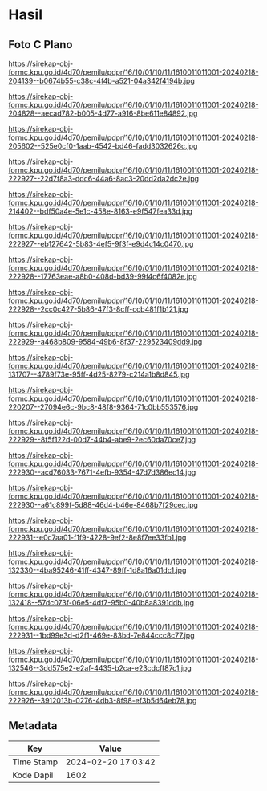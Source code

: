 # Hasil

## Foto C Plano

https://sirekap-obj-formc.kpu.go.id/4d70/pemilu/pdpr/16/10/01/10/11/1610011011001-20240218-204139--b0674b55-c38c-4f4b-a521-04a342f4194b.jpg

https://sirekap-obj-formc.kpu.go.id/4d70/pemilu/pdpr/16/10/01/10/11/1610011011001-20240218-204828--aecad782-b005-4d77-a916-8be611e84892.jpg

https://sirekap-obj-formc.kpu.go.id/4d70/pemilu/pdpr/16/10/01/10/11/1610011011001-20240218-205602--525e0cf0-1aab-4542-bd46-fadd3032626c.jpg

https://sirekap-obj-formc.kpu.go.id/4d70/pemilu/pdpr/16/10/01/10/11/1610011011001-20240218-222927--22d7f8a3-ddc6-44a6-8ac3-20dd2da2dc2e.jpg

https://sirekap-obj-formc.kpu.go.id/4d70/pemilu/pdpr/16/10/01/10/11/1610011011001-20240218-214402--bdf50a4e-5e1c-458e-8163-e9f547fea33d.jpg

https://sirekap-obj-formc.kpu.go.id/4d70/pemilu/pdpr/16/10/01/10/11/1610011011001-20240218-222927--eb127642-5b83-4ef5-9f3f-e9d4c14c0470.jpg

https://sirekap-obj-formc.kpu.go.id/4d70/pemilu/pdpr/16/10/01/10/11/1610011011001-20240218-222928--17763eae-a8b0-408d-bd39-99f4c6f4082e.jpg

https://sirekap-obj-formc.kpu.go.id/4d70/pemilu/pdpr/16/10/01/10/11/1610011011001-20240218-222928--2cc0c427-5b86-47f3-8cff-ccb481f1b121.jpg

https://sirekap-obj-formc.kpu.go.id/4d70/pemilu/pdpr/16/10/01/10/11/1610011011001-20240218-222929--a468b809-9584-49b6-8f37-229523409dd9.jpg

https://sirekap-obj-formc.kpu.go.id/4d70/pemilu/pdpr/16/10/01/10/11/1610011011001-20240218-131707--4789f73e-95ff-4d25-8279-c214a1b8d845.jpg

https://sirekap-obj-formc.kpu.go.id/4d70/pemilu/pdpr/16/10/01/10/11/1610011011001-20240218-220207--27094e6c-9bc8-48f8-9364-71c0bb553576.jpg

https://sirekap-obj-formc.kpu.go.id/4d70/pemilu/pdpr/16/10/01/10/11/1610011011001-20240218-222929--8f5f122d-00d7-44b4-abe9-2ec60da70ce7.jpg

https://sirekap-obj-formc.kpu.go.id/4d70/pemilu/pdpr/16/10/01/10/11/1610011011001-20240218-222930--acd76033-7671-4efb-9354-47d7d386ec14.jpg

https://sirekap-obj-formc.kpu.go.id/4d70/pemilu/pdpr/16/10/01/10/11/1610011011001-20240218-222930--a61c899f-5d88-46d4-b46e-8468b7f29cec.jpg

https://sirekap-obj-formc.kpu.go.id/4d70/pemilu/pdpr/16/10/01/10/11/1610011011001-20240218-222931--e0c7aa01-f1f9-4228-9ef2-8e8f7ee33fb1.jpg

https://sirekap-obj-formc.kpu.go.id/4d70/pemilu/pdpr/16/10/01/10/11/1610011011001-20240218-132330--4ba95246-41ff-4347-89ff-1d8a16a01dc1.jpg

https://sirekap-obj-formc.kpu.go.id/4d70/pemilu/pdpr/16/10/01/10/11/1610011011001-20240218-132418--57dc073f-06e5-4df7-95b0-40b8a8391ddb.jpg

https://sirekap-obj-formc.kpu.go.id/4d70/pemilu/pdpr/16/10/01/10/11/1610011011001-20240218-222931--1bd99e3d-d2f1-469e-83bd-7e844ccc8c77.jpg

https://sirekap-obj-formc.kpu.go.id/4d70/pemilu/pdpr/16/10/01/10/11/1610011011001-20240218-132546--3dd575e2-e2af-4435-b2ca-e23cdcff87c1.jpg

https://sirekap-obj-formc.kpu.go.id/4d70/pemilu/pdpr/16/10/01/10/11/1610011011001-20240218-222926--3912013b-0276-4db3-8f98-ef3b5d64eb78.jpg


## Metadata

| Key        | Value               |
| ---------- | ------------------- |
| Time Stamp | 2024-02-20 17:03:42 |
| Kode Dapil | 1602                |



